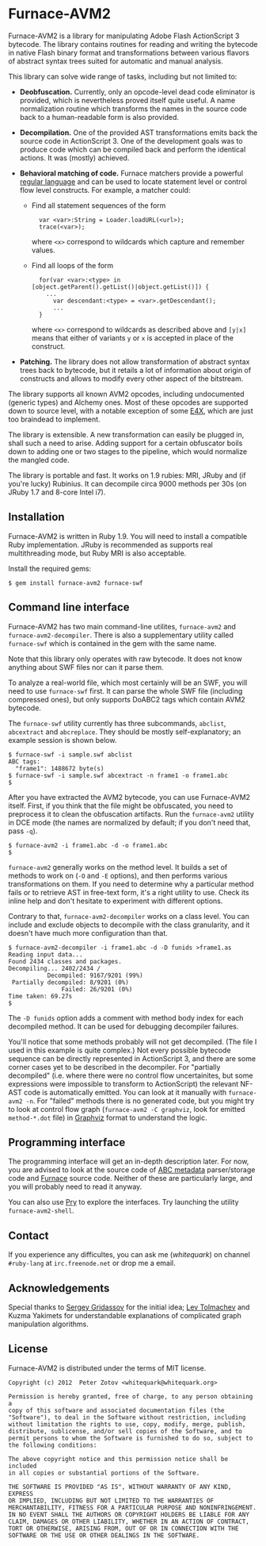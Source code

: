 Furnace-AVM2
============

Furnace-AVM2 is a library for manipulating Adobe Flash ActionScript 3 bytecode. The library contains routines for reading and writing the bytecode in native Flash binary format and transformations between various flavors of abstract syntax trees suited for automatic and manual analysis.

This library can solve wide range of tasks, including but not limited to:

 * **Deobfuscation.** Currently, only an opcode-level dead code eliminator is provided, which is nevertheless proved itself quite useful. A name normalization routine which transforms the names in the source code back to a human-readable form is also provided.
 * **Decompilation.** One of the provided AST transformations emits back the source code in ActionScript 3. One of the development goals was to produce code which can be compiled back and perform the identical actions. It was (mostly) achieved.
 * **Behavioral matching of code.** Furnace matchers provide a powerful [regular language](http://en.wikipedia.org/wiki/Regular_languages) and can be used to locate statement level or control flow level constructs. For example, a matcher could:

    * Find all statement sequences of the form

            var <var>:String = Loader.loadURL(<url>);
            trace(<var>);

      where `<x>` correspond to wildcards which capture and remember values.

    * Find all loops of the form

            for(var <var>:<type> in [object.getParent().getList()|object.getList()]) {
              ...
            	var descendant:<type> = <var>.getDescendant();
            	...
            }

      where `<x>` correspond to wildcards as described above and `[y|x]` means that either of variants `y` or `x` is accepted in place of the construct.

 * **Patching.** The library does not allow transformation of abstract syntax trees back to bytecode, but it retails a lot of information about origin of constructs and allows to modify every other aspect of the bitstream.

The library supports all known AVM2 opcodes, including undocumented (generic types) and Alchemy ones. Most of these opcodes are supported down to source level, with a notable exception of some [E4X](http://en.wikipedia.org/wiki/E4X), which are just too braindead to implement.

The library is extensible. A new transformation can easily be plugged in, shall such a need to arise. Adding support for a certain obfuscator boils down to adding one or two stages to the pipeline, which would normalize the mangled code.

The library is portable and fast. It works on 1.9 rubies: MRI, JRuby and (if you're lucky) Rubinius. It can decompile circa 9000 methods per 30s (on JRuby 1.7 and 8-core Intel i7).

Installation
------------

Furnace-AVM2 is written in Ruby 1.9. You will need to install a compatible Ruby implementation. JRuby is recommended as supports real multithreading mode, but Ruby MRI is also acceptable.

Install the required gems:

    $ gem install furnace-avm2 furnace-swf

Command line interface
----------------------

Furnace-AVM2 has two main command-line utilites, `furnace-avm2` and `furnace-avm2-decompiler`. There is also a supplementary utility called `furnace-swf` which is contained in the gem with the same name.

Note that this library only operates with raw bytecode. It does not know anything about SWF files nor can it parse them.

To analyze a real-world file, which most certainly will be an SWF, you will need to use `furnace-swf` first. It can parse the whole SWF file (including compressed ones), but only supports DoABC2 tags which contain AVM2 bytecode.

The `furnace-swf` utility currently has three subcommands, `abclist`, `abcextract` and `abcreplace`. They should be mostly self-explanatory; an example session is shown below.

    $ furnace-swf -i sample.swf abclist
    ABC tags:
      "frame1": 1488672 byte(s)
    $ furnace-swf -i sample.swf abcextract -n frame1 -o frame1.abc
    $

After you have extracted the AVM2 bytecode, you can use Furnace-AVM2 itself. First, if you think that the file might be obfuscated, you need to preprocess it to clean the obfuscation artifacts. Run the `furnace-avm2` utility in DCE mode (the names are normalized by default; if you don't need that, pass `-q`).

    $ furnace-avm2 -i frame1.abc -d -o frame1.abc
    $

`furnace-avm2` generally works on the method level. It builds a set of methods to work on (`-O` and `-E` options), and then performs various transformations on them. If you need to determine why a particular method fails or to retrieve AST in free-text form, it's a right utility to use. Check its inline help and don't hesitate to experiment with different options.

Contrary to that, `furnace-avm2-decompiler` works on a class level. You can include and exclude objects to decompile with the class granularity, and it doesn't have much more configuration than that.

    $ furnace-avm2-decompiler -i frame1.abc -d -D funids >frame1.as
    Reading input data...
    Found 2434 classes and packages.
    Decompiling... 2402/2434 /
               Decompiled: 9167/9201 (99%)
     Partially decompiled: 8/9201 (0%)
                   Failed: 26/9201 (0%)
    Time taken: 69.27s
    $

The `-D funids` option adds a comment with method body index for each decompiled method. It can be used for debugging decompiler failures.

You'll notice that some methods probably will not get decompiled. (The file I used in this example is quite complex.) Not every possible bytecode sequence can be directly represented in ActionScript 3, and there are some corner cases yet to be described in the decompiler. For "partially decompiled" (i.e. where there were no control flow uncertainites, but some expressions were impossible to transform to ActionScript) the relevant NF-AST code is automatically emitted. You can look at it manually with `furnace-avm2 -n`. For "failed" methods there is no generated code, but you might try to look at control flow graph (`furnace-avm2 -C graphviz`, look for emitted `method-*.dot` file) in [Graphviz](http://en.wikipedia.org/wiki/Graphviz) format to understand the logic.

Programming interface
---------------------

The programming interface will get an in-depth description later. For now, you are advised to look at the source code of [ABC metadata](https://github.com/whitequark/furnace-avm2/tree/master/lib/furnace-avm2/abc/metadata) parser/storage code and [Furnace](https://github.com/whitequark/furnace/tree/master/lib/furnace) source code. Neither of these are particularly large, and you will probably need to read it anyway.

You can also use [Pry](http://pry.github.com/) to explore the interfaces. Try launching the utility `furnace-avm2-shell`.

Contact
-------

If you experience any difficultes, you can ask me (*whitequark*) on channel `#ruby-lang` at `irc.freenode.net` or drop me a email.

Acknowledgements
----------------

Special thanks to [Sergey Gridassov](https://github.com/grindars) for the initial idea; [Lev Tolmachev](https://github.com/tolmalev) and Kuzma Yakimets for understandable explanations of complicated graph manipulation algorithms.

License
-------

Furnace-AVM2 is distributed under the terms of MIT license.

    Copyright (c) 2012  Peter Zotov <whitequark@whitequark.org>

    Permission is hereby granted, free of charge, to any person obtaining a
    copy of this software and associated documentation files (the
    "Software"), to deal in the Software without restriction, including
    without limitation the rights to use, copy, modify, merge, publish,
    distribute, sublicense, and/or sell copies of the Software, and to
    permit persons to whom the Software is furnished to do so, subject to
    the following conditions:

    The above copyright notice and this permission notice shall be included
    in all copies or substantial portions of the Software.

    THE SOFTWARE IS PROVIDED "AS IS", WITHOUT WARRANTY OF ANY KIND, EXPRESS
    OR IMPLIED, INCLUDING BUT NOT LIMITED TO THE WARRANTIES OF
    MERCHANTABILITY, FITNESS FOR A PARTICULAR PURPOSE AND NONINFRINGEMENT.
    IN NO EVENT SHALL THE AUTHORS OR COPYRIGHT HOLDERS BE LIABLE FOR ANY
    CLAIM, DAMAGES OR OTHER LIABILITY, WHETHER IN AN ACTION OF CONTRACT,
    TORT OR OTHERWISE, ARISING FROM, OUT OF OR IN CONNECTION WITH THE
    SOFTWARE OR THE USE OR OTHER DEALINGS IN THE SOFTWARE.

